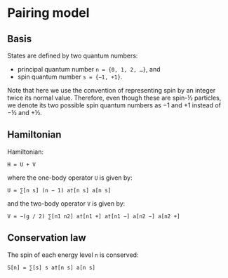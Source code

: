 # Pairing model

## Basis

States are defined by two quantum numbers:

  - principal quantum number `n = {0, 1, 2, …}`, and
  - spin quantum number `s = {−1, +1}`.

Note that here we use the convention of representing spin by an integer twice its normal value.  Therefore, even though these are spin-½ particles, we denote its two possible spin quantum numbers as −1 and +1 instead of −½ and +½.

## Hamiltonian

Hamiltonian:

    H = U + V

where the one-body operator `U` is given by:

    U = ∑[n s] (n − 1) a†[n s] a[n s]

and the two-body operator `V` is given by:

    V = −(g / 2) ∑[n1 n2] a†[n1 +] a†[n1 −] a[n2 −] a[n2 +]

## Conservation law

The spin of each energy level `n` is conserved:

    S[n] = ∑[s] s a†[n s] a[n s]
